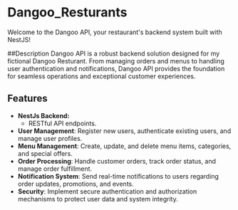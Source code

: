 # Dangoo_Resturants
Welcome to the Dangoo API, your restaurant's backend system built with NestJS!

##Description
Dangoo API is a robust backend solution designed for my fictional Dangoo Resturant. From managing orders and menus to handling user authentication and notifications, Dangoo API provides the foundation for seamless operations and exceptional customer experiences.

## Features
- **NestJs Backend:**
  - RESTful API endpoints.
- **User Management**: Register new users, authenticate existing users, and manage user profiles.
- **Menu Management**: Create, update, and delete menu items, categories, and special offers.
- **Order Processing**: Handle customer orders, track order status, and manage order fulfillment.
- **Notification System**: Send real-time notifications to users regarding order updates, promotions, and events.
- **Security**: Implement secure authentication and authorization mechanisms to protect user data and system integrity.
